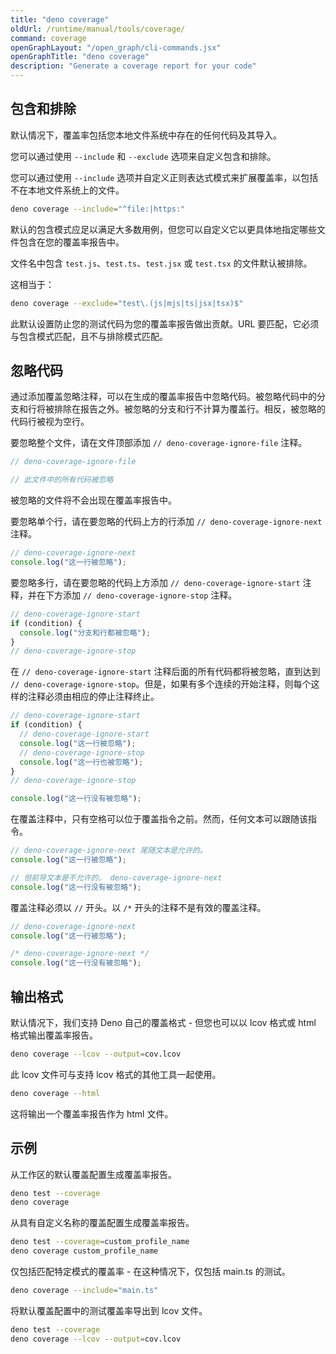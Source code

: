 ```yaml
---
title: "deno coverage"
oldUrl: /runtime/manual/tools/coverage/
command: coverage
openGraphLayout: "/open_graph/cli-commands.jsx"
openGraphTitle: "deno coverage"
description: "Generate a coverage report for your code"
---
```


## 包含和排除

默认情况下，覆盖率包括您本地文件系统中存在的任何代码及其导入。

您可以通过使用 `--include` 和 `--exclude` 选项来自定义包含和排除。

您可以通过使用 `--include` 选项并自定义正则表达式模式来扩展覆盖率，以包括不在本地文件系统上的文件。

```bash
deno coverage --include="^file:|https:"
```

默认的包含模式应足以满足大多数用例，但您可以自定义它以更具体地指定哪些文件包含在您的覆盖率报告中。

文件名中包含 `test.js`、`test.ts`、`test.jsx` 或 `test.tsx` 的文件默认被排除。

这相当于：

```bash
deno coverage --exclude="test\.(js|mjs|ts|jsx|tsx)$"
```

此默认设置防止您的测试代码为您的覆盖率报告做出贡献。URL 要匹配，它必须与包含模式匹配，且不与排除模式匹配。

## 忽略代码

通过添加覆盖忽略注释，可以在生成的覆盖率报告中忽略代码。被忽略代码中的分支和行将被排除在报告之外。被忽略的分支和行不计算为覆盖行。相反，被忽略的代码行被视为空行。

要忽略整个文件，请在文件顶部添加 `// deno-coverage-ignore-file` 注释。

```ts
// deno-coverage-ignore-file

// 此文件中的所有代码被忽略
```

被忽略的文件将不会出现在覆盖率报告中。

要忽略单个行，请在要忽略的代码上方的行添加 `// deno-coverage-ignore-next` 注释。

```ts
// deno-coverage-ignore-next
console.log("这一行被忽略");
```

要忽略多行，请在要忽略的代码上方添加 `// deno-coverage-ignore-start` 注释，并在下方添加 `// deno-coverage-ignore-stop` 注释。

```ts
// deno-coverage-ignore-start
if (condition) {
  console.log("分支和行都被忽略");
}
// deno-coverage-ignore-stop
```

在 `// deno-coverage-ignore-start` 注释后面的所有代码都将被忽略，直到达到 `// deno-coverage-ignore-stop`。但是，如果有多个连续的开始注释，则每个这样的注释必须由相应的停止注释终止。

```ts
// deno-coverage-ignore-start
if (condition) {
  // deno-coverage-ignore-start
  console.log("这一行被忽略");
  // deno-coverage-ignore-stop
  console.log("这一行也被忽略");
}
// deno-coverage-ignore-stop

console.log("这一行没有被忽略");
```

在覆盖注释中，只有空格可以位于覆盖指令之前。然而，任何文本可以跟随该指令。

```ts
// deno-coverage-ignore-next 尾随文本是允许的。
console.log("这一行被忽略");

// 但前导文本是不允许的。 deno-coverage-ignore-next
console.log("这一行没有被忽略");
```

覆盖注释必须以 `//` 开头。以 `/*` 开头的注释不是有效的覆盖注释。

```ts
// deno-coverage-ignore-next
console.log("这一行被忽略");

/* deno-coverage-ignore-next */
console.log("这一行没有被忽略");
```

## 输出格式

默认情况下，我们支持 Deno 自己的覆盖格式 - 但您也可以以 lcov 格式或 html 格式输出覆盖率报告。

```bash
deno coverage --lcov --output=cov.lcov
```

此 lcov 文件可与支持 lcov 格式的其他工具一起使用。

```bash
deno coverage --html
```

这将输出一个覆盖率报告作为 html 文件。

## 示例

从工作区的默认覆盖配置生成覆盖率报告。

```bash
deno test --coverage
deno coverage
```

从具有自定义名称的覆盖配置生成覆盖率报告。

```bash
deno test --coverage=custom_profile_name
deno coverage custom_profile_name
```

仅包括匹配特定模式的覆盖率 - 在这种情况下，仅包括 main.ts 的测试。

```bash
deno coverage --include="main.ts"
```

将默认覆盖配置中的测试覆盖率导出到 lcov 文件。

```bash
deno test --coverage
deno coverage --lcov --output=cov.lcov
```